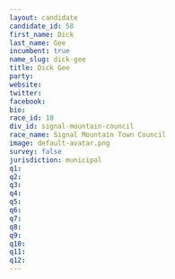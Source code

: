 ```yaml
---
layout: candidate
candidate_id: 58
first_name: Dick
last_name: Gee
incumbent: true
name_slug: dick-gee
title: Dick Gee
party: 
website: 
twitter: 
facebook: 
bio: 
race_id: 18
div_id: signal-mountain-council
race_name: Signal Mountain Town Council
image: default-avatar.png
survey: false
jurisdiction: municipal
q1: 
q2: 
q3: 
q4: 
q5: 
q6: 
q7: 
q8: 
q9: 
q10: 
q11: 
q12: 
---
```

